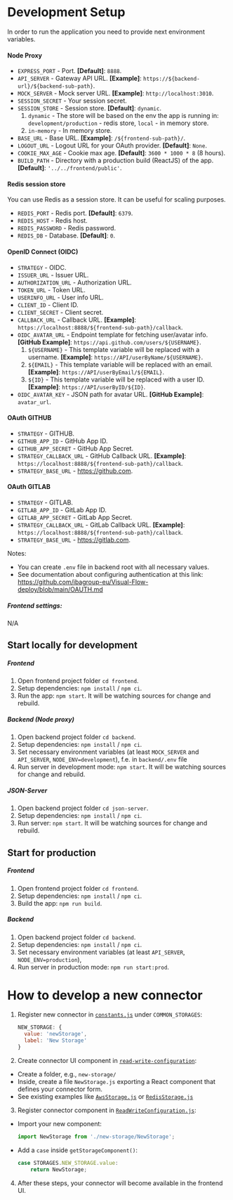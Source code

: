 # Development Setup

In order to run the application you need to provide next environment variables.

#### Node Proxy

- `EXPRESS_PORT` - Port. **__[Default]__**: `8888`.
- `API_SERVER` - Gateway API URL. **__[Example]__**: `https://${backend-url}/${backend-sub-path}`.
- `MOCK_SERVER` - Mock server URL. **__[Example]__**: `http://localhost:3010`.
- `SESSION_SECRET` - Your session secret.
- `SESSION_STORE` - Session store. **__[Default]__**: `dynamic`.
  1. `dynamic` - The store will be based on the env the app is running in: `development/production` - redis store, `local` - in memory store.
  2. `in-memory` - In memory store. 
- `BASE_URL` - Base URL. **__[Example]__**: `/${frontend-sub-path}/`.
- `LOGOUT_URL` - Logout URL for your OAuth provider. **__[Default]__**: `None`.
- `COOKIE_MAX_AGE` - Cookie max age. **__[Default]__**: `3600 * 1000 * 8` (8 hours).
- `BUILD_PATH` -  Directory with a production build (ReactJS) of the app. **__[Default]__**: `'../../frontend/public'`.

#### Redis session store

You can use Redis as a session store. It can be useful for scaling purposes.

- `REDIS_PORT` - Redis port. **__[Default]__**: `6379`.
- `REDIS_HOST` - Redis host.
- `REDIS_PASSWORD` - Redis password.
- `REDIS_DB` - Database. **__[Default]__**: `0`.

#### OpenID Connect (OIDC)

- `STRATEGY` - OIDC.
- `ISSUER_URL` - Issuer URL.
- `AUTHORIZATION_URL` - Authorization URL.
- `TOKEN_URL` - Token URL.
- `USERINFO_URL` - User info URL.
- `CLIENT_ID` - Client ID.
- `CLIENT_SECRET` - Client secret.
- `CALLBACK_URL` - Callback URL. **__[Example]__**: `https://localhost:8888/${frontend-sub-path}/callback`.
- `OIDC_AVATAR_URL` - Endpoint template for fetching user/avatar info. **__[GitHub Example]__**: `https://api.github.com/users/${USERNAME}`.
   1. `${USERNAME}` - This template variable will be replaced with a username. **__[Example]__**: `https://API/userByName/${USERNAME}`.
   2. `${EMAIL}` - This template variable will be replaced with an email. **__[Example]__**: `https://API/userByEmail/${EMAIL}`.
   3. `${ID}` - This template variable will be replaced with a user ID. **__[Example]__**: `https://API/userByID/${ID}`.
- `OIDC_AVATAR_KEY` - JSON path for avatar URL. **__[GitHub Example]__**: `avatar_url`.

#### OAuth GITHUB

- `STRATEGY` - GITHUB.
- `GITHUB_APP_ID` - GitHub App ID.
- `GITHUB_APP_SECRET` - GitHub App Secret.
- `STRATEGY_CALLBACK_URL` - GitHub Callback URL. **__[Example]__**: `https://localhost:8888/${frontend-sub-path}/callback`.
- `STRATEGY_BASE_URL` - https://github.com.

#### OAuth GITLAB

- `STRATEGY` - GITLAB.
- `GITLAB_APP_ID` - GitLab App ID.
- `GITLAB_APP_SECRET` - GitLab App Secret.
- `STRATEGY_CALLBACK_URL` - GitLab Callback URL. **__[Example]__**: `https://localhost:8888/${frontend-sub-path}/callback`.
- `STRATEGY_BASE_URL` - https://gitlab.com.


Notes:
- You can create `.env` file in backend root with all necessary values.
- See documentation about configuring authentication at this link: https://github.com/ibagroup-eu/Visual-Flow-deploy/blob/main/OAUTH.md

##### Frontend settings:

N/A

## Start locally for development

##### Frontend

1. Open frontend project folder `cd frontend`.
2. Setup dependencies: `npm install` / `npm ci`.
3. Run the app: `npm start`. It will be watching sources for change and rebuild.

##### Backend (Node proxy)

1. Open backend project folder `cd backend`.
2. Setup dependencies: `npm install` / `npm ci`.
3. Set necessary environment variables (at least `MOCK_SERVER` and `API_SERVER`, `NODE_ENV=development`),
f.e. in `backend/.env` file
4. Run server in development mode: `npm start`. It will be watching sources for change and rebuild.

##### JSON-Server

1. Open backend project folder `cd json-server`.
2. Setup dependencies: `npm install` / `npm ci`.
3. Run server: `npm start`. It will be watching sources for change and rebuild.

## Start for production

##### Frontend

1. Open frontend project folder `cd frontend`.
2. Setup dependencies: `npm install` / `npm ci`.
3. Build the app: `npm run build`.


##### Backend

1. Open backend project folder `cd backend`.
2. Setup dependencies: `npm install` / `npm ci`.
3. Set necessary environment variables (at least `API_SERVER`, `NODE_ENV=production`),
4. Run server in production mode: `npm run start:prod`.

# How to develop a new connector

1) Register new connector in [`constants.js`](./frontend/src/mxgraph/constants.js) under `COMMON_STORAGES`:
   ```js
   NEW_STORAGE: {
     value: 'newStorage',
     label: 'New Storage'
   }
   ```

2) Create connector UI component in [`read-write-configuration`](./frontend/src/mxgraph/side-panel/read-write-configuration):
  - Create a folder, e.g., `new-storage/`
  - Inside, create a file `NewStorage.js` exporting a React component that defines your connector form.
  - See existing examples like [`AwsStorage.js`](./frontend/src/mxgraph/side-panel/read-write-configuration/aws-storage/AwsStorage.js) or [`RedisStorage.js`](./frontend/src/mxgraph/side-panel/read-write-configuration/redis-storage/RedisStorage.js)

3) Register connector component in [`ReadWriteConfiguration.js`](./frontend/src/mxgraph/side-panel/read-write-configuration/ReadWriteConfiguration.js):
  - Import your new component:
    ```js
    import NewStorage from './new-storage/NewStorage';
    ```
  - Add a `case` inside `getStorageComponent()`:
    ```js
    case STORAGES.NEW_STORAGE.value:
        return NewStorage;
    ```

4) After these steps, your connector will become available in the frontend UI.
